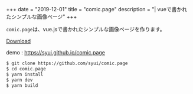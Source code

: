+++
date = "2019-12-01"
title = "comic.page"
description = "| vueで書かれたシンプルな画像ページ"
+++

`comic.page`は、vue.jsで書かれたシンプルな画像ページを作ります。

[Download](https://github.com/syui/comic.page)

demo : https://syui.github.io/comic.page

```sh
$ git clone https://github.com/syui/comic.page
$ cd comic.page
$ yarn install
$ yarn dev
$ yarn build
```

